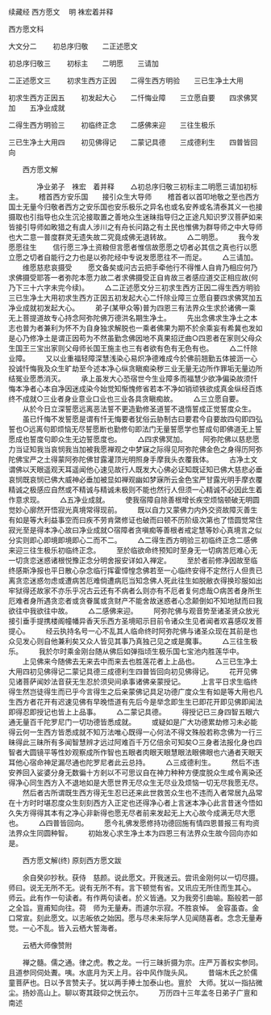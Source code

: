 续藏经   西方愿文
　明 袾宏着并释

 西方愿文科

大文分二
　　初总序归敬　　二正述愿文

初总序归敬三
　　初标主　　二明愿　　三请加

二正述愿文三
　　初求生西方正因　　二得生西方明验　　三已生净土大用

初求生西方正因五
　　初发起大心　　二忏悔业障　　三立愿自要　　四求佛冥加　　五净业成就

二得生西方明验三
　　初临终正念　　二感佛来迎　　三往生极乐

三已生净土大用四
　　初见佛得记　　二蒙记具德　　三成德利生　　四普皆回向
　　 

　　西方愿文解

　　　　净业弟子　袾宏　着并释
　　△初总序归敬三初标主二明愿三请加初标主。
　　稽首西方安乐国　　接引众生大导师
　　稽首者以首叩地敬之至也西方国土无量今归敬者西方之安乐国也安乐极乐之异名也或名安养或名清泰其义一也接摄取也引指导也众生沉沦接取置之善地众生迷昧指导归之正途凡知识罗汉菩萨如来皆接引导师如畋猎之有虞人涉川之有舟长问路之有土民也惟佛为群导师之中大导师也大二意一普度群灵无遗失故二究竟成佛无退转故。
　　△二明愿。
　　我今发愿愿往生
　　信行愿三净土资粮但言愿者惟信故愿愿之切者必其信之真也行以愿立愿之切者自能行之力也是以弥陀经中专说发愿愿往不一而足。
　　△三请加。
　　维愿慈悲哀摄受
　　愿文备矣或问古云把手牵他行不得惟人自肯乃相应何乃求佛摄受耶答一者弥陀本愿力故二者求佛摄受正自肯故三者感应道交正相应故(何乃下三十六字未完今续)。
　　△二正述愿文分三初求生西方正因二得生西方明验三已生净土大用初求生西方正因五初发起大心二忏除业障三立愿自要四求佛冥加五净业成就初发起大心。
　　弟子(某甲众等)普为四恩三有法界众生求於诸佛一乘无上菩提道故专心持念阿弥陀佛万德洪名期生净土。
　　先出念佛求生净土之本志也普为者兼利为怀不为自身独求解脱也一乘者佛果为期不於余乘妄有希冀也发如是心乃修净土是谓正因苟为不然虽勤念佛因地不真果招迂曲○四恩者在家则父母众生国王三宝出家则父母师长国王施主也三有者欲有色有无色有也。
　　△二忏除业障。
　　又以业重福轻障深慧浅染心易炽净德难成今於佛前翘勤五体披沥一心投诚忏悔我及众生旷劫至今述本净心纵贪瞋痴染秽三业无量无边所作罪垢无量边所结冤业愿悉消灭。
　　承上虽发大心恐宿世今生业障多而福慧少欲净偏染故须忏悔本净者心本自净因迷成染今始觉知惭愧修省若本不净如销顽铁欲成真金纵经百炼终不成就○三业者身业意业口业也三业各具贪瞋痴故。
　　△三立愿自要。
　　从於今日立深誓愿远离恶法誓不更造勤修圣道誓不退惰誓成正觉誓度众生。
　　虽已忏悔不发誓愿是谓有忏无悔要者犹俗云胁制古曰要君今自要故四句即四弘誓也○远离句即烦恼无尽誓愿断也勤修句即法门无量誓愿学也誓成句即佛道无上誓愿成也誓度句即众生无边誓愿度也。
　　△四求佛冥加。
　　阿弥陀佛以慈悲愿力当证知我当哀悯我当加被我愿禅观之中梦寐之际得见阿弥陀佛金色之身得历阿弥陀佛宝严之土得蒙阿弥陀佛甘露灌顶光明照身手摩我头衣覆我体。
　　古净土文谓佛以天眼遥观天耳遥闻他心速见故行人既发大心佛必证知既证知已佛大慈悲必垂哀悯既哀悯已佛大威神必垂加被显如禅观幽如梦寐所云金色宝严甘露光明手摩衣覆精诚之极感应自然或不精诚与精诚未极则不能也然行人但须一心精诚不必因此生着作意求现。
　　△五净业成就。
　　使我宿障自除善根增长疾空烦恼顿破无明圆觉妙心廓然开悟寂光真境常得现前。
　　既以自力又蒙佛力内外交资故障灭善生有如是等大利益事空而曰疾不劳肯綮修证也破而曰顿不历阶级次第也了悟圆觉常住寂光至是得本净心故曰净业成就○宿障者贪嗔痴等善根者戒定慧等妙心真境言之似分实则即心即境即境即心二而不二。
　　△二得生西方明验三初临终正念二感佛来迎三往生极乐初临终正念。
　　至於临欲命终预知时至身无一切病苦厄难心无一切贪恋迷惑诸根悦豫正念分明舍报安详如入禅定。
　　至於者前修净因故至临终感斯净报也平日散心杂念临行挥霍慞惶念佛若至一心临终安得不定然行人但贵已离贪恋迷惑勿虑或遭病苦厄难倘遭病厄当知念佛人死此往生如脱敝衣得换珍服如出牢狱得还故家不亦乐乎况古云还有不病者么则亦有不厄者复何虑哉○病苦者身所生厄难者身所遇贪恋者或贪眷属或贪财产不能舍故迷惑者心念颠倒如不知地狱而曰我欲往中我欲往中故。
　　△二感佛来迎。
　　阿弥陀佛与观音势至诸圣贤众放光接引垂手提携楼阁幢幡异香天乐西方圣境昭示目前令诸众生见者闻者欢喜感叹发菩提心。
　　经云执持名号一心不乱其人临命终时阿弥陀佛与诸圣众现在其前是也众见发心则自他兼利矣又众人皆见其事乃真独己见之或是魔事。
　　△三往生极乐。
　　我於尔时乘金刚台随从佛后如弹指顷生极乐国七宝池内胜莲华中。
　　上见佛来今随佛去无来去中而来去也胜莲花者上上品也。
　　△三已生净土大用四初见佛得记二蒙记具德三成德利生四普皆回向初见佛得记。
　　花开见佛见诸菩萨闻妙法音获无生忍於须臾间承事诸佛亲蒙授记。
　　上言平日求生临终得生然岂徒得生而已乎今言得生之后亲蒙佛记具足功德广度众生有如是等大用也凡生西方者花开有迟速见佛有早晚悟道有先后今是举念即生生已即花开即见佛即闻法即得忍即授记也皆上上品事。
　　△二蒙记具德。
　　得授记已三身四智五眼六通无量百千陀罗尼门一切功德皆悉成就。
　　或疑如是广大功德累劫修习未必能得云何一生西方皆悉成就不知万法唯心既得一心何法不得文殊般若称念佛为一行三昧得此三昧所有多闻智慧辨才远过阿难百千万亿倍余可知矣○三身者法报化身也四智者大圆镜平等性妙观察成所作智也五眼者肉眼天眼慧眼法眼佛眼也六通者天眼天耳他心宿命神足漏尽通也陀罗尼者此云总持。
　　△三成德利生。
　　然后不违安养回入娑婆分身无数徧十方剎以不可思议自在神力种种方便度脱众生咸令离染还得净心同生西方入不退地如是大愿世界无尽众生无尽业及烦恼一切无尽我愿无尽。
　　然后者古所谓既生西方得无生忍已还来此世救苦众生也不违而入者常居九品常在十方时时堪忍度众生刻刻西方入正定也还得净心者上言迷本净心此言昔迷今悟如久失方得得其本有之净心非新得也愿无尽者前来发起无上大心故今成满无尽大愿也。
　　△四普皆回向。
　　愿今礼佛发愿修持功德回施有情四恩普报三有均资法界众生同圆种智。
　　初始发心求生净土本为四恩三有法界众生故今回向亦如是。

　　西方愿文解(终)
 原刻西方愿文跋

　　余自癸卯抄秋。获侍　慈颜。说此愿文。开我迷云。尝讯金刚何以一切尽摄。　师曰。说无无所不无。说有无所不有。言下顿觉有省。又讯应无所住而生其心。　师云。此有作一句读者。有作两句读者。於义皆通。又为我旁引曲喻。豁般若一部之全旨。亶甫知向往。荷　师为无量寿。而遽尔示寂。不胜哀悼。　金容虽杳。金口常宣。刻此愿文。以志皈依之始因。愿与尽未来际学人见闻随喜者。念念无量寿觉。一心不乱。皆入云栖大誓海者。

　　云栖大师像赞附

　　禅之髓。儒之通。律之虎。教之龙。一行三昧折摄为宗。庄严万善权实参同。且道参同伺处聻。咦。水底月为天上月。谷中风作陇头风。
　　昔端木氏之於儒童菩萨也。日以予言赞夫子。犹以两手捧土加泰山也。亶於　大师。犹以一指拈微尘。扬妙高山上。聊以寄其跂仰之恍云尔。
　　万历四十三年孟冬日弟子广亶和南述
